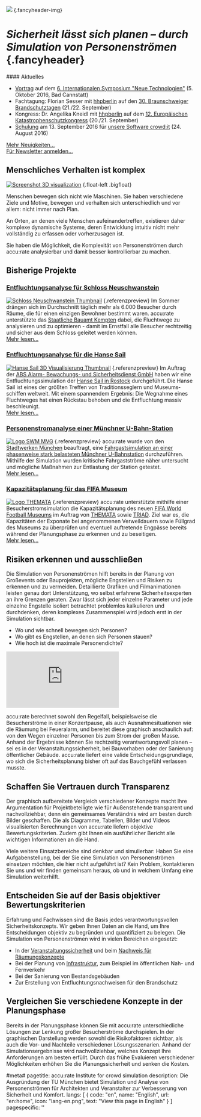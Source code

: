 ![](/img/accurate-bild-start.jpg) {.fancyheader-img}
# *Sicherheit lässt sich planen – durch Simulation von Personenströmen* {.fancyheader}

<div class="float-right newsbox border" markdown="1">
#### Aktuelles

* [Vortrag](/news:2016-10-05-symposium-neue-technologien) auf dem [6. Inter&shy;nationalen Symposium "Neue Techno&shy;logien"](https://www.bka.de/DE/UnsereAufgaben/Ermittlungsunterstuetzung/Technologiefrueherkennung/SymposiumTechnologien/symposiumTechnologien_node.html) (5. Oktober 2016, Bad Cannstatt)
* Fachtagung: Florian Sesser mit [hhpberlin](https://www.hhpberlin.de/) auf den [30. Braunschweiger Brand&shy;schutz&shy;tagen](http://www.brandschutztage.info/) (21./22. September)
* Kongress: Dr. Angelika Kneidl mit [hhpberlin](https://www.hhpberlin.de/) auf dem [12. Europäischen Katastrophen&shy;schutz&shy;kongress](http://www.civil-protection.com/) (20./21. September)
* [Schulung](/news:2016-09-13-schulung-crowdit) am 13. September 2016 für [unsere Software crowd:it](unsere-software) (24. August 2016)

[Mehr Neuigkeiten...](/news:archiv)  
[Für Newsletter anmelden...](http://eepurl.com/bS5vNL)
</div>

## Menschliches Verhalten ist komplex

[![Screenshot 3D visualization](/img/homepage-screen1.png)](simulation-entfluchtung-hanse-sail#ergebnis) {.float-left .bigfloat}

Menschen bewegen sich nicht wie Maschinen. Sie haben verschiedene Ziele und Motive, bewegen und verhalten sich unterschiedlich und vor allem: nicht immer nach Plan.

An Orten, an denen viele Menschen aufeinandertreffen, existieren daher komplexe dynamische Systeme, deren Entwicklung intuitiv nicht mehr vollständig zu erfassen oder vorherzusagen ist.

Sie haben die Möglichkeit, die Komplexität von Personenströmen durch accu:rate analysierbar und damit besser kontrollierbar zu machen.


## Bisherige Projekte

### [Entfluchtungsanalyse für Schloss Neuschwanstein](simulation-entfluchtungsanalyse-schloss-neuschwanstein)
[![Schloss Neuschwanstein Thumbnail](img/referenzen/neuschwanstein_02a_foto_anton_j_brandl_thumb.jpg)](simulation-entfluchtungsanalyse-schloss-neuschwanstein) {.referenzpreview}
Im Sommer drängen sich im Durchschnitt täglich mehr als 6.000 Besucher durch Räume, die für einen einzigen Bewohner bestimmt waren.
accu:rate unterstützte das [Staatliche Bauamt Kempten](http://www.stbake.bayern.de/) dabei, die Fluchtwege zu analysieren und zu optimieren - damit im Ernstfall alle Besucher rechtzeitig und sicher aus dem Schloss geleitet werden können.  
[Mehr lesen...](simulation-entfluchtungsanalyse-schloss-neuschwanstein)


### [Entfluchtungsanalyse für die Hanse Sail](simulation-entfluchtung-hanse-sail)
[![Hanse Sail 3D Visualisierung Thumbnail](img/referenzen/hanse-30grad-thumb.jpg "Hanse Sail 3D Visualisierung")](simulation-entfluchtung-hanse-sail) {.referenzpreview}
Im Auftrag der [ABS Alarm- Bewachungs- und Sicherheitsdienst GmbH](http://www.abs-sicherheitsdienst.de/) haben wir eine Entfluchtungs&shy;simulation der [Hanse Sail in Rostock](http://www.hansesail.com/) durchgeführt.
Die Hanse Sail ist eines der größten Treffen von Traditionsseglern und Museums&shy;schiffen weltweit.
Mit einem spannendem Ergebnis: Die Wegnahme eines Fluchtweges hat einen Rückstau behoben und die Entfluchtung massiv beschleunigt.  
[Mehr lesen...](simulation-entfluchtung-hanse-sail)


### [Personenstromanalyse einer Münchner U-Bahn-Station](personenstromanalyse-ubahn-station-muenchen-mvg)
[![Logo SWM MVG](img/referenzen/logo-swm-mvg.png)](personenstromanalyse-ubahn-station-muenchen-mvg) {.referenzpreview}
accu:rate wurde von den [Stadtwerken München](https://www.swm.de/) beauftragt, eine [Fahrgast&shy;simulation an einer phasenweise stark belasteten Münchner U-Bahnstation](personenstromanalyse-ubahn-station-muenchen-mvg) durchzuführen.
Mithilfe der Simulation wurden kritische Fahrgastströme näher untersucht und mögliche Maßnahmen zur Entlastung der Station getestet.  
[Mehr lesen...](personenstromanalyse-ubahn-station-muenchen-mvg)


### [Kapazitätsplanung für das FIFA Museum](simulation-sportmuseum)
[![Logo THEMATA](img/referenzen/themata-logo.png)](simulation-sportmuseum) {.referenzpreview}
accu:rate unterstützte mithilfe einer Besucher&shy;strom&shy;simulation die Kapazitäts&shy;planung des neuen [FIFA World Football Museums](http://de.fifamuseum.com/) im Auftrag von [THEMATA](http://www.themata.de/) sowie [TRIAD](https://www.triad.de/de/projekte/fifa-world-football-museum/).
Ziel war es, die Kapazitäten der Exponate bei angenommenen Verweil&shy;dauern sowie Füllgrad des Museums zu überprüfen und eventuell auftretende Engpässe bereits während der Planungs&shy;phase zu erkennen und zu beseitigen.  
[Mehr lesen...](simulation-sportmuseum)


## Risiken erkennen und ausschließen

Die Simulation von Personenströmen hilft bereits in der Planung von Großevents oder Bauprojekten, mögliche Engstellen und Risiken zu erkennen und zu vermeiden.
Detaillierte Grafiken und Filmanimationen leisten genau dort Unterstützung, wo selbst erfahrene Sicherheitsexperten an ihre Grenzen geraten.
Zwar lässt sich jeder einzelne Parameter und jede einzelne Engstelle isoliert betrachtet problemlos kalkulieren und durchdenken, deren komplexes Zusammenspiel wird jedoch erst in der Simulation sichtbar.

- Wo und wie schnell bewegen sich Personen?
- Wo gibt es Engstellen, an denen sich Personen stauen?
- Wie hoch ist die maximale Personendichte?

<div class='embed-container'><iframe src='https://www.youtube.com/embed/sw1zICjwpV4?rel=0' frameborder='0' allowfullscreen></iframe></div>

accu:rate berechnet sowohl den Regelfall, beispielsweise die Besucherströme in einer Konzertpause, als auch Ausnahmesituationen wie die Räumung bei Feueralarm, und bereitet diese graphisch anschaulich auf: von den Wegen einzelner Personen bis zum Strom der großen Masse.
Anhand der Ergebnisse können Sie rechtzeitig verantwortungsvoll planen – sei es in der Veranstaltungssicherheit, bei Bauvorhaben oder der Sanierung öffentlicher Gebäude.
accu:rate liefert eine valide Entscheidungsgrundlage, wo sich die Sicherheitsplanung bisher oft auf das Bauchgefühl verlassen musste.


## Schaffen Sie Vertrauen durch Transparenz

Der graphisch aufbereitete Vergleich verschiedener Konzepte macht Ihre Argumentation für Projektbeteiligte wie für Außenstehende transparent und nachvollziehbar, denn ein gemeinsames Verständnis wird am besten durch Bilder geschaffen.
Die als Diagramme, Tabellen, Bilder und Videos visualisierten Berechnungen von accu:rate liefern objektive Bewertungskriterien.
Zudem gibt Ihnen ein ausführlicher Bericht alle wichtigen Informationen an die Hand.

Viele weitere Einsatzbereiche sind denkbar und simulierbar: Haben Sie eine Aufgabenstellung, bei der Sie eine Simulation von Personenströmen einsetzen möchten, die hier nicht aufgeführt ist?
Kein Problem, kontaktieren Sie uns und wir finden gemeinsam heraus, ob und in welchem Umfang eine Simulation weiterhilft.


## Entscheiden Sie auf der Basis objektiver Bewertungskriterien

Erfahrung und Fachwissen sind die Basis jedes verantwortungsvollen Sicherheitskonzepts.
Wir geben Ihnen Daten an die Hand, um Ihre Entscheidungen objektiv zu begründen und quantifiziert zu belegen.
Die Simulation von Personenströmen wird in vielen Bereichen eingesetzt:

- In der [Veranstaltungssicherheit](/veranstaltungssicherheit) und beim [Nachweis für Räumungskonzepte](raeumungskonzepte)
- Bei der Planung von [Infrastruktur](/infrastrukturelle-gebaeude), zum Beispiel im öffentlichen Nah- und Fernverkehr
- Bei der Sanierung von Bestandsgebäuden
- Zur Erstellung von Entfluchtungsnachweisen für den Brandschutz


## Vergleichen Sie verschiedene Konzepte in der Planungsphase

Bereits in der Planungsphase können Sie mit accu:rate unterschiedliche Lösungen zur Lenkung großer Besucherströme durchspielen.
In der graphischen Darstellung werden sowohl die Risikofaktoren sichtbar, als auch die Vor- und Nachteile verschiedener Lösungsszenarien.
Anhand der Simulationsergebnisse wird nachvollziehbar, welches Konzept Ihre Anforderungen am besten erfüllt.
Durch das frühe Evaluieren verschiedener Möglichkeiten erhöhen Sie die Planungssicherheit und senken die Kosten.


#meta#
pagetitle: accu:rate Institute for crowd simulation
description: Die Ausgründung der TU München bietet Simulation und Analyse von Personenströmen für Architekten und Veranstalter zur Verbesserung von Sicherheit und Komfort.
langs: [
    { code: "en", name: "English", url: "en:home", icon: "lang-en.png", text: "View this page in English" }
]
pagespecific: '<link rel="alternate" href="http://www.accu-rate.de/" hreflang="x-default" />'

